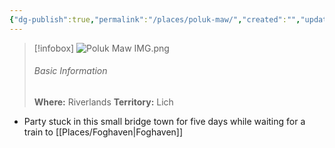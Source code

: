 ```yaml
---
{"dg-publish":true,"permalink":"/places/poluk-maw/","created":"","updated":""}
---
```



> [!infobox]
> ![Poluk Maw IMG.png](/img/user/z_Assets/Poluk%20Maw%20IMG.png)
> ###### Basic Information
> **Where:** Riverlands
> **Territory:** Lich

- Party stuck in this small bridge town for five days while waiting for a train to [[Places/Foghaven\|Foghaven]] 